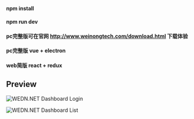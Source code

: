 #### npm install
#### npm run dev

#### pc完整版可在官网 http://www.weinongtech.com/download.html 下载体验
#### pc完整版 vue + electron
#### web简版 react + redux

## Preview

![WEDN.NET Dashboard Login](http://jhmcimg.weinongtech.com/1544258656812/159781/react-chat-web-preview1.png)

![WEDN.NET Dashboard List](http://jhmcimg.weinongtech.com/1544258656813/109715/react-chat-web-preview2.png)
